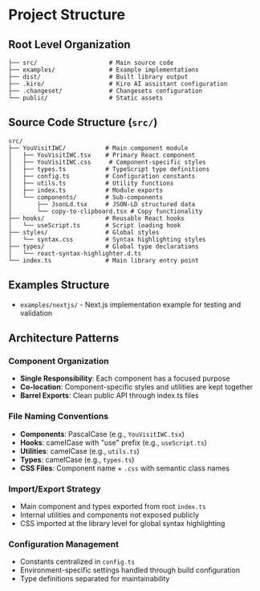 # Project Structure

## Root Level Organization

```
├── src/                    # Main source code
├── examples/               # Example implementations
├── dist/                   # Built library output
├── .kiro/                  # Kiro AI assistant configuration
├── .changeset/             # Changesets configuration
└── public/                 # Static assets
```

## Source Code Structure (`src/`)

```
src/
├── YouVisitIWC/           # Main component module
│   ├── YouVisitIWC.tsx    # Primary React component
│   ├── YouVisitIWC.css     # Component-specific styles
│   ├── types.ts           # TypeScript type definitions
│   ├── config.ts          # Configuration constants
│   ├── utils.ts           # Utility functions
│   ├── index.ts           # Module exports
│   └── components/        # Sub-components
│       ├── JsonLd.tsx     # JSON-LD structured data
│       └── copy-to-clipboard.tsx # Copy functionality
├── hooks/                 # Reusable React hooks
│   └── useScript.ts       # Script loading hook
├── styles/                # Global styles
│   └── syntax.css         # Syntax highlighting styles
├── types/                 # Global type declarations
│   └── react-syntax-highlighter.d.ts
└── index.ts               # Main library entry point
```

## Examples Structure

- `examples/nextjs/` - Next.js implementation example for testing and validation

## Architecture Patterns

### Component Organization

- **Single Responsibility**: Each component has a focused purpose
- **Co-location**: Component-specific styles and utilities are kept together
- **Barrel Exports**: Clean public API through index.ts files

### File Naming Conventions

- **Components**: PascalCase (e.g., `YouVisitIWC.tsx`)
- **Hooks**: camelCase with "use" prefix (e.g., `useScript.ts`)
- **Utilities**: camelCase (e.g., `utils.ts`)
- **Types**: camelCase (e.g., `types.ts`)
- **CSS Files**: Component name + `.css` with semantic class names

### Import/Export Strategy

- Main component and types exported from root `index.ts`
- Internal utilities and components not exposed publicly
- CSS imported at the library level for global syntax highlighting

### Configuration Management

- Constants centralized in `config.ts`
- Environment-specific settings handled through build configuration
- Type definitions separated for maintainability

